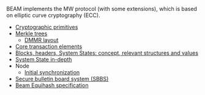 BEAM implements the MW protocol (with some extensions), which is based on elliptic curve cryptography (ECC).

* [Cryptographic primitives](https://github.com/beam-mw/beam/wiki/Cryptographic-primitives)
* [Merkle trees](https://github.com/beam-mw/beam/wiki/Merkle-trees)
   * [DMMR layout](https://github.com/beam-mw/beam/wiki/DMMR-internal-layout)
* [Core transaction elements](https://github.com/beam-mw/beam/wiki/Core-transaction-elements)
* [Blocks, headers, System States: concept, relevant structures and values](https://github.com/beam-mw/beam/wiki/System-state,-header,-block)
* [System State in-depth](https://github.com/beam-mw/beam/wiki/System-state-in-depth)
* Node
  * [Initial synchronization](https://github.com/beam-mw/beam/wiki/Node-initial-synchronization)
* [Secure bulletin board system (SBBS)](https://github.com/BeamMW/beam/wiki/Secure-bulletin-board-system-(SBBS))
* [Beam Equihash specification](https://github.com/BeamMW/beam/wiki/Beam-Equihash-specification)